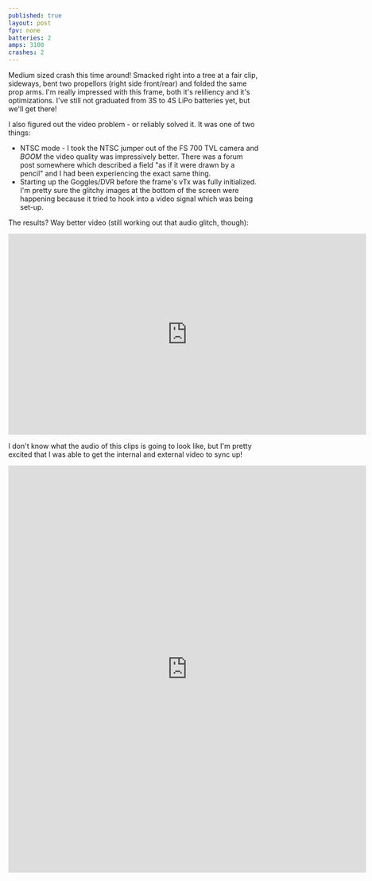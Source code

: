 ```yaml
---
published: true
layout: post
fpv: none
batteries: 2
amps: 3100
crashes: 2
---
```



Medium sized crash this time around! Smacked right into a tree at a fair clip, sideways, bent two propellors (right side front/rear) and folded the same prop arms. I'm really impressed with this frame, both it's reliliency and it's optimizations. I've still not graduated from 3S to 4S LiPo batteries yet, but we'll get there!

I also figured out the video problem - or reliably solved it. It was one of two things:

* NTSC mode - I took the NTSC jumper out of the FS 700 TVL camera and *BOOM* the video quality was impressively better. There was a forum post somewhere which described a field "as if it were drawn by a pencil" and I had been experiencing the exact same thing.
* Starting up the Goggles/DVR before the frame's vTx was fully initialized. I'm pretty sure the glitchy images at the bottom of the screen were happening because it tried to hook into a video signal which was being set-up.

The results? Way better video (still working out that audio glitch, though):

<iframe width="720" height="405" src="https://www.youtube.com/embed/cKSQ_Mv0Wt0" frameborder="0" allowfullscreen></iframe>

I don't know what the audio of this clips is going to look like, but I'm pretty excited that I was able to get the internal and external video to sync up!

<iframe width="720" height="820" src="http://viewsync.net/watch?v=vz3LC3_VVLk&t=16&v=8j3oBjRIN9w&t=17.45&mode=solo" frameborder="0" allowfullscreen></iframe>
